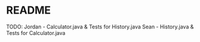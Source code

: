 # README #

TODO:
Jordan - Calculator.java & Tests for History.java
Sean - History.java & Tests for Calculator.java